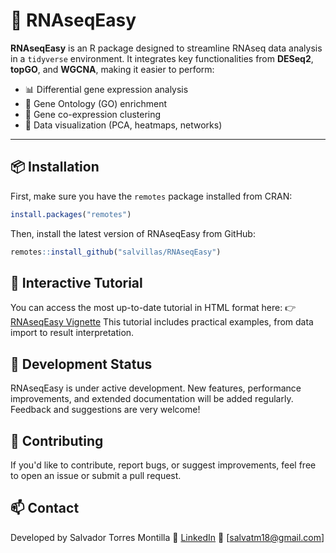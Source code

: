 # 🌱 RNAseqEasy

**RNAseqEasy** is an R package designed to streamline RNAseq data analysis in a `tidyverse` environment. It integrates key functionalities from **DESeq2**, **topGO**, and **WGCNA**, making it easier to perform:

- 📊 Differential gene expression analysis  
- 🧠 Gene Ontology (GO) enrichment  
- 🔗 Gene co-expression clustering  
- 🎨 Data visualization (PCA, heatmaps, networks)

---

## 📦 Installation

First, make sure you have the `remotes` package installed from CRAN:

``` r
install.packages("remotes")
```

Then, install the latest version of RNAseqEasy from GitHub:

``` r
remotes::install_github("salvillas/RNAseqEasy")
```

## 📘 Interactive Tutorial

You can access the most up-to-date tutorial in HTML format here:
👉 [RNAseqEasy Vignette](https://salvillas.github.io/RNAseqEasy/)
This tutorial includes practical examples, from data import to result interpretation.

## 🚧 Development Status

RNAseqEasy is under active development. New features, performance improvements, and extended documentation will be added regularly.
Feedback and suggestions are very welcome!

## 🤝 Contributing
If you'd like to contribute, report bugs, or suggest improvements, feel free to open an issue or submit a pull request.

## 📫 Contact
Developed by Salvador Torres Montilla
🔗 [LinkedIn](https://www.linkedin.com/in/salvador-torres-montilla/)
📧 [salvatm18@gmail.com]

